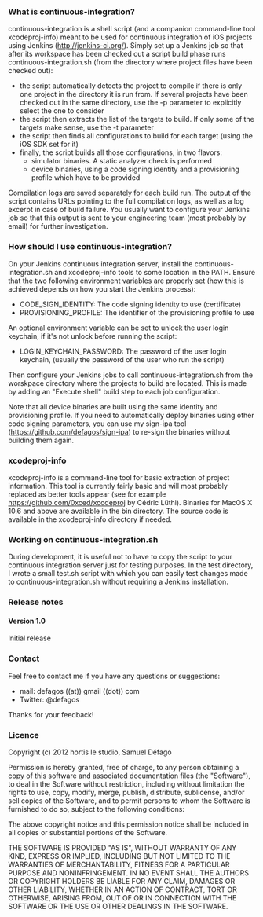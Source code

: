 ### What is continuous-integration?

continuous-integration is a shell script (and a companion command-line tool xcodeproj-info) meant to be used for continuous integration of iOS projects using Jenkins (http://jenkins-ci.org/). Simply set up a Jenkins job so that after its workspace has been checked out a script build phase runs continuous-integration.sh (from the directory where project files have been checked out):

* the script automatically detects the project to compile if there is only one project in the directory it is run from. If several projects have been checked out in the same directory, use the -p parameter to explicitly select the one to consider
* the script then extracts the list of the targets to build. If only some of the targets make sense, use the -t parameter
* the script then finds all configurations to build for each target (using the iOS SDK set for it)
* finally, the script builds all those configurations, in two flavors:
  * simulator binaries. A static analyzer check is performed
  * device binaries, using a code signing identity and a provisioning profile which have to be provided

Compilation logs are saved separately for each build run. The output of the script contains URLs pointing to the full compilation logs, as well as a log excerpt in case of build failure. You usually want to configure your Jenkins job so that this output is sent to your engineering team (most probably by email) for further investigation.

### How should I use continuous-integration?

On your Jenkins continuous integration server, install the continuous-integration.sh and xcodeproj-info tools to some location in the PATH. Ensure that the two following environment variables are properly set (how this is achieved depends on how you start the Jenkins process):

* CODE_SIGN_IDENTITY: The code signing identity to use (certificate)
* PROVISIONING_PROFILE: The identifier of the provisioning profile to use

An optional environment variable can be set to unlock the user login keychain, if it's not unlock before running the script:

* LOGIN_KEYCHAIN_PASSWORD: The password of the user login keychain, (usually the password of the user who run the script)

Then configure your Jenkins jobs to call continuous-integration.sh from the worskpace directory where the projects to build are located. This is made by adding an "Execute shell" build step to each job configuration.

Note that all device binaries are built using the same identity and provisioning profile. If you need to automatically deploy binaries using other code signing parameters, you can use my sign-ipa tool (https://github.com/defagos/sign-ipa) to re-sign the binaries without building them again.

### xcodeproj-info

xcodeproj-info is a command-line tool for basic extraction of project information. This tool is currently fairly basic and will most probably replaced as better tools appear (see for example https://github.com/0xced/xcodeproj by Cédric Lüthi). Binaries for MacOS X 10.6 and above are available in the bin directory. The source code is available in the xcodeproj-info directory if needed.

### Working on continuous-integration.sh

During development, it is useful not to have to copy the script to your continuous integration server just for testing purposes. In the test directory, I wrote a small test.sh script with which you can easily test changes made to continuous-integration.sh without requiring a Jenkins installation.

### Release notes

#### Version 1.0
Initial release

### Contact
Feel free to contact me if you have any questions or suggestions:

* mail: defagos ((at)) gmail ((dot)) com
* Twitter: @defagos

Thanks for your feedback!

### Licence

Copyright (c) 2012 hortis le studio, Samuel Défago

Permission is hereby granted, free of charge, to any person obtaining a copy of this software and associated documentation files (the "Software"), to deal in the Software without restriction, including without limitation the rights to use, copy, modify, merge, publish, distribute, sublicense, and/or sell copies of the Software, and to permit persons to whom the Software is furnished to do so, subject to the following conditions:

The above copyright notice and this permission notice shall be included in all copies or substantial portions of the Software.

THE SOFTWARE IS PROVIDED "AS IS", WITHOUT WARRANTY OF ANY KIND, EXPRESS OR IMPLIED, INCLUDING BUT NOT LIMITED TO THE WARRANTIES OF MERCHANTABILITY, FITNESS FOR A PARTICULAR PURPOSE AND NONINFRINGEMENT. IN NO EVENT SHALL THE AUTHORS OR COPYRIGHT HOLDERS BE LIABLE FOR ANY CLAIM, DAMAGES OR OTHER LIABILITY, WHETHER IN AN ACTION OF CONTRACT, TORT OR OTHERWISE, ARISING FROM, OUT OF OR IN CONNECTION WITH THE SOFTWARE OR THE USE OR OTHER DEALINGS IN THE SOFTWARE.
